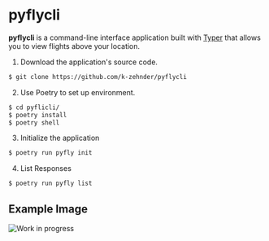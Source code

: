 # pyflycli

**pyflycli** is a command-line interface application built with [Typer](https://typer.tiangolo.com/) that allows you to view flights above your location.


1. Download the application's source code.
```sh
$ git clone https://github.com/k-zehnder/pyflycli
```
2. Use Poetry to set up environment.

```sh
$ cd pyflicli/
$ poetry install 
$ poetry shell
```

3. Initialize the application

```sh 
$ poetry run pyfly init
```

4. List Responses
```sh 
$ poetry run pyfly list
```

## Example Image
![Work in progress](https://github.com/k-zehnder/pyflycli/blob/main/demo.png)